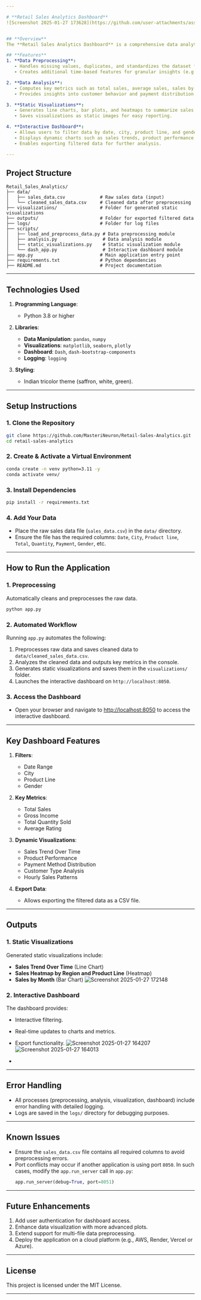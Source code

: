 ```yaml
---

# **Retail Sales Analytics Dashboard**
![Screenshot 2025-01-27 173628](https://github.com/user-attachments/assets/1f4d02ef-57fb-4f30-880c-545dc567f415)


## **Overview**
The **Retail Sales Analytics Dashboard** is a comprehensive data analytics application designed to preprocess, analyze, and visualize retail sales data. It also provides an interactive dashboard for exploring sales trends, customer behavior, and product performance. This application is styled with the Indian tricolor theme (saffron, white, and green) to celebrate its identity.

## **Features**
1. **Data Preprocessing**:
   - Handles missing values, duplicates, and standardizes the dataset for analysis.
   - Creates additional time-based features for granular insights (e.g., Hour, Day, Month).

2. **Data Analysis**:
   - Computes key metrics such as total sales, average sales, sales by region, and sales by product.
   - Provides insights into customer behavior and payment distribution.

3. **Static Visualizations**:
   - Generates line charts, bar plots, and heatmaps to summarize sales trends.
   - Saves visualizations as static images for easy reporting.

4. **Interactive Dashboard**:
   - Allows users to filter data by date, city, product line, and gender.
   - Displays dynamic charts such as sales trends, product performance, payment distribution, and hourly sales patterns.
   - Enables exporting filtered data for further analysis.

---
```


## **Project Structure**
```
Retail_Sales_Analytics/
├── data/
│   ├── sales_data.csv             # Raw sales data (input)
│   └── cleaned_sales_data.csv     # Cleaned data after preprocessing
├── visualizations/                # Folder for generated static visualizations
├── outputs/                       # Folder for exported filtered data
├── logs/                          # Folder for log files
├── scripts/
│   ├── load_and_preprocess_data.py # Data preprocessing module
│   ├── analysis.py                 # Data analysis module
│   ├── static_visualizations.py    # Static visualization module
│   └── dash_app.py                 # Interactive dashboard module
├── app.py                         # Main application entry point
├── requirements.txt               # Python dependencies
├── README.md                      # Project documentation
```

---

## **Technologies Used**
1. **Programming Language**:
   - Python 3.8 or higher

2. **Libraries**:
   - **Data Manipulation**: `pandas`, `numpy`
   - **Visualizations**: `matplotlib`, `seaborn`, `plotly`
   - **Dashboard**: `Dash`, `dash-bootstrap-components`
   - **Logging**: `logging`

3. **Styling**:
   - Indian tricolor theme (saffron, white, green).

---

## **Setup Instructions**

### **1. Clone the Repository**
```bash
git clone https://github.com/MasteriNeuron/Retail-Sales-Analytics.git
cd retail-sales-analytics
```

### **2. Create & Activate a Virtual Environment**
```bash
conda create -n venv python=3.11 -y
conda activate venv/
```

### **3. Install Dependencies**
```bash
pip install -r requirements.txt
```

### **4. Add Your Data**
- Place the raw sales data file (`sales_data.csv`) in the `data/` directory.
- Ensure the file has the required columns: `Date`, `City`, `Product line`, `Total`, `Quantity`, `Payment`, `Gender`, etc.

---

## **How to Run the Application**

### **1. Preprocessing**
Automatically cleans and preprocesses the raw data.
```bash
python app.py
```

### **2. Automated Workflow**
Running `app.py` automates the following:
1. Preprocesses raw data and saves cleaned data to `data/cleaned_sales_data.csv`.
2. Analyzes the cleaned data and outputs key metrics in the console.
3. Generates static visualizations and saves them in the `visualizations/` folder.
4. Launches the interactive dashboard on `http://localhost:8050`.

### **3. Access the Dashboard**
- Open your browser and navigate to [http://localhost:8050](http://localhost:8050) to access the interactive dashboard.

---

## **Key Dashboard Features**
1. **Filters**:
   - Date Range
   - City
   - Product Line
   - Gender

2. **Key Metrics**:
   - Total Sales
   - Gross Income
   - Total Quantity Sold
   - Average Rating

3. **Dynamic Visualizations**:
   - Sales Trend Over Time
   - Product Performance
   - Payment Method Distribution
   - Customer Type Analysis
   - Hourly Sales Patterns

4. **Export Data**:
   - Allows exporting the filtered data as a CSV file.

---

## **Outputs**

### **1. Static Visualizations**
Generated static visualizations include:
- **Sales Trend Over Time** (Line Chart)
- **Sales Heatmap by Region and Product Line** (Heatmap)
- **Sales by Month** (Bar Chart)
![Screenshot 2025-01-27 172148](https://github.com/user-attachments/assets/7efb8298-3534-4ee2-afc8-67ed17cbcb82)


### **2. Interactive Dashboard**
The dashboard provides:
- Interactive filtering.
- Real-time updates to charts and metrics.
- Export functionality.
  ![Screenshot 2025-01-27 164207](https://github.com/user-attachments/assets/7e56ed83-6f7a-4b5c-9465-a1bb224a6852)
  ![Screenshot 2025-01-27 164013](https://github.com/user-attachments/assets/d0cae10f-5dcc-4249-a097-cfc3d4b800b5)


- 

---

## **Error Handling**
- All processes (preprocessing, analysis, visualization, dashboard) include error handling with detailed logging.
- Logs are saved in the `logs/` directory for debugging purposes.

---

## **Known Issues**
- Ensure the `sales_data.csv` file contains all required columns to avoid preprocessing errors.
- Port conflicts may occur if another application is using port `8050`. In such cases, modify the `app.run_server` call in `app.py`:
  ```python
  app.run_server(debug=True, port=8051)
  ```

---

## **Future Enhancements**
1. Add user authentication for dashboard access.
2. Enhance data visualization with more advanced plots.
3. Extend support for multi-file data preprocessing.
4. Deploy the application on a cloud platform (e.g., AWS, Render, Vercel or Azure).

---
## **License**
This project is licensed under the MIT License.

---

